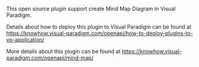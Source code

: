 This open source plugin support create Mind Map Diagram in Visual Paradigm.

Details about how to deploy this plugin to Visual Paradigm can be found at https://knowhow.visual-paradigm.com/openapi/how-to-deploy-plugins-to-vp-application/

More details about this plugin can be found at https://knowhow.visual-paradigm.com/openapi/mind-map/

